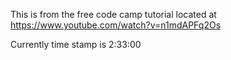 This is from the free code camp tutorial located at https://www.youtube.com/watch?v=n1mdAPFq2Os

Currently time stamp is 2:33:00
